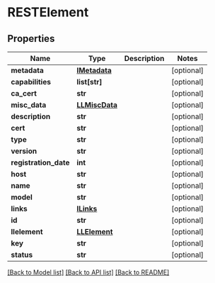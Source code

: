 # RESTElement

## Properties
Name | Type | Description | Notes
------------ | ------------- | ------------- | -------------
**metadata** | [**IMetadata**](IMetadata.md) |  | [optional] 
**capabilities** | **list[str]** |  | [optional] 
**ca_cert** | **str** |  | [optional] 
**misc_data** | [**LLMiscData**](LLMiscData.md) |  | [optional] 
**description** | **str** |  | [optional] 
**cert** | **str** |  | [optional] 
**type** | **str** |  | [optional] 
**version** | **str** |  | [optional] 
**registration_date** | **int** |  | [optional] 
**host** | **str** |  | [optional] 
**name** | **str** |  | [optional] 
**model** | **str** |  | [optional] 
**links** | [**ILinks**](ILinks.md) |  | [optional] 
**id** | **str** |  | [optional] 
**llelement** | [**LLElement**](LLElement.md) |  | [optional] 
**key** | **str** |  | [optional] 
**status** | **str** |  | [optional] 

[[Back to Model list]](../README.md#documentation-for-models) [[Back to API list]](../README.md#documentation-for-api-endpoints) [[Back to README]](../README.md)


